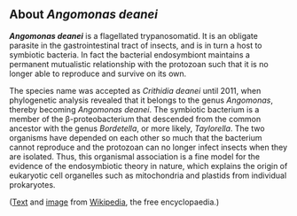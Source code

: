 About *Angomonas deanei* 
------------------------



***Angomonas deanei*** is a flagellated trypanosomatid. It is an
obligate parasite in the gastrointestinal tract of insects, and is in
turn a host to symbiotic bacteria. In fact the bacterial endosymbiont
maintains a permanent mutualistic relationship with the protozoan such
that it is no longer able to reproduce and survive on its own.

The species name was accepted as *Crithidia deanei* until 2011, when
phylogenetic analysis revealed that it belongs to the genus *Angomonas*,
thereby becoming *Angomonas deanei*. The symbiotic bacterium is a member
of the β-proteobacterium that descended from the common ancestor with
the genus *Bordetella*, or more likely, *Taylorella*. The two organisms
have depended on each other so much that the bacterium cannot reproduce
and the protozoan can no longer infect insects when they are isolated.
Thus, this organismal association is a fine model for the evidence of
the endosymbiotic theory in nature, which explains the origin of
eukaryotic cell organelles such as mitochondria and plastids from
individual prokaryotes.

([Text](http://en.wikipedia.org/wiki/Angomonas_deanei) and
[image](https://commons.wikimedia.org/wiki/File:Angomonas_deanei_structure.TIF)
from [Wikipedia](http://en.wikipedia.org/), the free encyclopaedia.)
